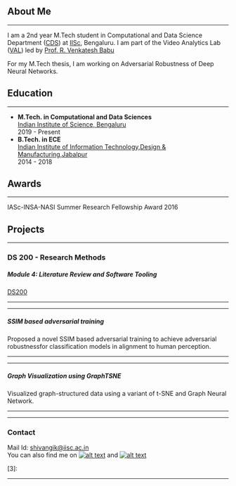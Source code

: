 ## About Me
---
I am a 2nd year M.Tech student in Computational and Data Science Department ([CDS](http://cds.iisc.ac.in)) at [IISc](https://iisc.ac.in), Bengaluru. I am part of the Video Analytics Lab ([VAL](http://val.serc.iisc.ernet.in/valweb/index.html)) led by [Prof. R. Venkatesh Babu](http://cds.iisc.ac.in/faculty/venky/)

For my M.Tech thesis, I am working on Adversarial Robustness of Deep Neural Networks. 

## Education
---
  - __M.Tech. in Computational and Data Sciences__ \
    [Indian Institute of Science, Bengaluru](https://iisc.ac.in/) \
    2019 - Present
  - __B.Tech. in ECE__ \
    [Indian Institute of Information Technology,Design & Manufacturing,Jabalpur](https://www.iiitdmj.ac.in/) \
    2014 - 2018

## Awards
---
  IASc-INSA-NASI Summer Research Fellowship Award 2016
  
## Projects 
---

### DS 200 -  Research Methods
##### Module 4: Literature Review and Software Tooling
[DS200](https://github.com/shivangikhare5/ds200)

---
---

##### SSIM based adversarial training
Proposed a novel SSIM based adversarial training to achieve adversarial robustnessfor classification models in alignment to human perception.

---
---

##### Graph Visualization using GraphTSNE
Visualized graph-structured data using a variant of t-SNE and Graph Neural Network.

---
___
### Contact
Mail Id: [shivangik@iisc.ac.in](mailto:shivangik@iisc.ac.in) \
You can also find me on [![alt text][3.1]][1] and [![alt text][2.1]][2]


<!-- links to social media icons -->
<!-- no need to change these -->

<!-- icons with padding -->

[1.1]: http://i.imgur.com/tXSoThF.png (twitter icon with padding)
[2.1]: https://i.stack.imgur.com/gVE0j.png (linkedin)
[3.1]: https://i.stack.imgur.com/tskMh.png (github icon with padding)

<!-- icons without padding -->

[1.2]: http://i.imgur.com/wWzX9uB.png (twitter icon without padding)
[3.2]: http://i.imgur.com/9I6NRUm.png (github icon without padding)


<!-- links to your social media accounts -->
<!-- update these accordingly -->

[1]: https://github.com/shivangikhare5
[2]: https://www.linkedin.com/in/shivangi-khare/
[3]: 


---
